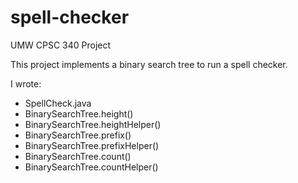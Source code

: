 # spell-checker

UMW CPSC 340 Project

This project implements a binary search tree to run a spell checker.

I wrote:
- SpellCheck.java
- BinarySearchTree.height()
- BinarySearchTree.heightHelper()
- BinarySearchTree.prefix()
- BinarySearchTree.prefixHelper()
- BinarySearchTree.count()
- BinarySearchTree.countHelper()
